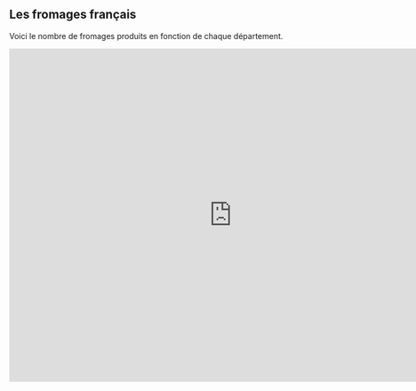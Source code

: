 ## Les fromages français

Voici le nombre de fromages produits en fonction de chaque département. 

<iframe src="https://data.opendatasoft.com/explore/embed/dataset/fromagescsv-fromagescsv@public/analyze/?disjunctive.fromage&dataChart=eyJxdWVyaWVzIjpbeyJjb25maWciOnsiZGF0YXNldCI6ImZyb21hZ2VzY3N2LWZyb21hZ2VzY3N2QHB1YmxpYyIsIm9wdGlvbnMiOnsiZGlzanVuY3RpdmUuZnJvbWFnZSI6dHJ1ZX19LCJjaGFydHMiOlt7ImFsaWduTW9udGgiOnRydWUsInR5cGUiOiJzcGxpbmUiLCJmdW5jIjoiQ09VTlQiLCJzY2llbnRpZmljRGlzcGxheSI6dHJ1ZSwiY29sb3IiOiIjMTQyRTdCIiwicG9zaXRpb24iOiJjZW50ZXIifV0sInhBeGlzIjoiZGVwYXJ0ZW1lbnQiLCJtYXhwb2ludHMiOjUwLCJzb3J0IjoiIiwic2VyaWVzQnJlYWtkb3duVGltZXNjYWxlIjoiIn1dLCJ0aW1lc2NhbGUiOiIiLCJkaXNwbGF5TGVnZW5kIjp0cnVlLCJhbGlnbk1vbnRoIjp0cnVlfQ%3D%3D&location=5,46.66619,2.91208&basemap=jawg.streets&static=false&datasetcard=false" width="800" height="600" frameborder="0"></iframe>

